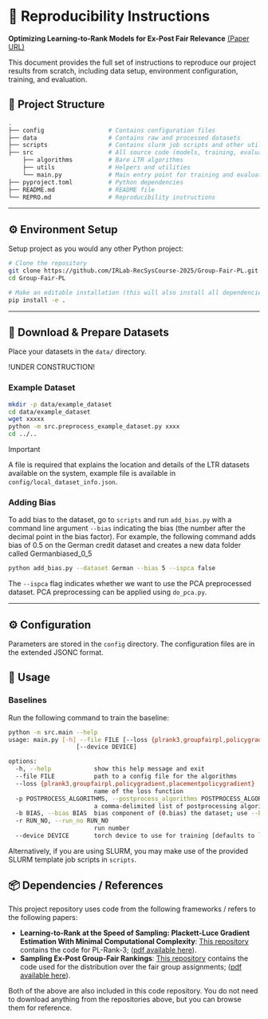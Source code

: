 # 🔁 Reproducibility Instructions

**Optimizing Learning-to-Rank Models for Ex-Post Fair Relevance** [(Paper URL)](https://dl.acm.org/doi/pdf/10.1145/3626772.3657751)

This document provides the full set of instructions to reproduce our project results from scratch, including data setup, environment configuration, training, and evaluation.





## 🧱 Project Structure

```bash
.
├── config                  # Contains configuration files
├── data                    # Contains raw and processed datasets
├── scripts                 # Contains slurm job scripts and other utilities
├── src                     # All source code (models, training, evaluation)
    ├── algorithms          # Bare LTR algorithms
    ├── utils               # Helpers and utilities
    └── main.py             # Main entry point for training and evaluation
├── pyproject.toml          # Python dependencies
├── README.md               # README file
└── REPRO.md                # Reproducibility instructions
```

---

## ⚙️ Environment Setup


Setup project as you would any other Python project:

```bash
# Clone the repository
git clone https://github.com/IRLab-RecSysCourse-2025/Group-Fair-PL.git
cd Group-Fair-PL

# Make an editable installation (this will also install all dependencies)
pip install -e .
```

---

## 📂 Download & Prepare Datasets

Place your datasets in the `data/` directory.

!UNDER CONSTRUCTION!

### Example Dataset
```bash
mkdir -p data/example_dataset
cd data/example_dataset
wget xxxxx
python -m src.preprocess_example_dataset.py xxxx
cd ../..
```

> [!IMPORTANT]
> A file is required that explains the location and details of the LTR datasets available on the system, example file is available in `config/local_dataset_info.json`.

### Adding Bias

To add bias to the dataset, go to `scripts` and run `add_bias.py` with a command line argument `--bias` indicating the bias (the number after the decimal point in the bias factor). For example, the following command adds bias of 0.5 on the German credit dataset and creates a new data folder called Germanbiased_0_5

```bash
python add_bias.py --dataset German --bias 5 --ispca false
```

The `--ispca` flag indicates whether we want to use the PCA preprocessed dataset. PCA preprocessing can be applied using `do_pca.py`.

---

## ⚙️ Configuration

Parameters are stored in the `config` directory. The configuration files are in the extended JSONC format.

## 🚀 Usage

### Baselines

Run the following command to train the baseline:

```bash
python -m src.main --help
usage: main.py [-h] --file FILE [--loss {plrank3,groupfairpl,policygradient,placementpolicygradient}] [-p POSTPROCESS_ALGORITHMS] [-b BIAS] [-r RUN_NO]
                   [--device DEVICE]

options:
  -h, --help            show this help message and exit
  --file FILE           path to a config file for the algorithms
  --loss {plrank3,groupfairpl,policygradient,placementpolicygradient}
                        name of the loss function
  -p POSTPROCESS_ALGORITHMS, --postprocess_algorithms POSTPROCESS_ALGORITHMS
                        a comma-delimited list of postprocessing algorithms to apply. [options: none, GDL23, GAK19]
  -b BIAS, --bias BIAS  bias component of (0.bias) the dataset; use --bias -1 for no bias
  -r RUN_NO, --run_no RUN_NO
                        run number
  --device DEVICE       torch device to use for training [defaults to `cuda` if available]
```

Alternatively, if you are using SLURM, you may make use of the provided SLURM template job scripts in `scripts`.

<!-- --- -->

<!-- ## 📈 Evaluation

After training, evaluate all models with:

```bash
python XXXX
``` -->

<!-- ---


## 📎 Misc. Notes (optional)

--- -->

## 📦 Dependencies / References

This project repository uses code from the following frameworks / refers to the following papers:

- **Learning-to-Rank at the Speed of Sampling: Plackett-Luce Gradient Estimation With Minimal Computational Complexity**: [This repository](https://github.com/HarrieO/2022-SIGIR-plackett-luce) contains the code for PL-Rank-3; ([pdf available here](https://harrieo.github.io//publication/2022-sigir-short)).
- **Sampling Ex-Post Group-Fair Rankings**: [This repository](https://github.com/sruthigorantla/sampling_random_group_fair_rankings) contains the code used for the distribution over the fair group assignments; ([pdf available here](https://arxiv.org/pdf/2203.00887.pdf)).

Both of the above are also included in this code repository. You do not need to download anything from the repositories above, but you can browse them for reference.
